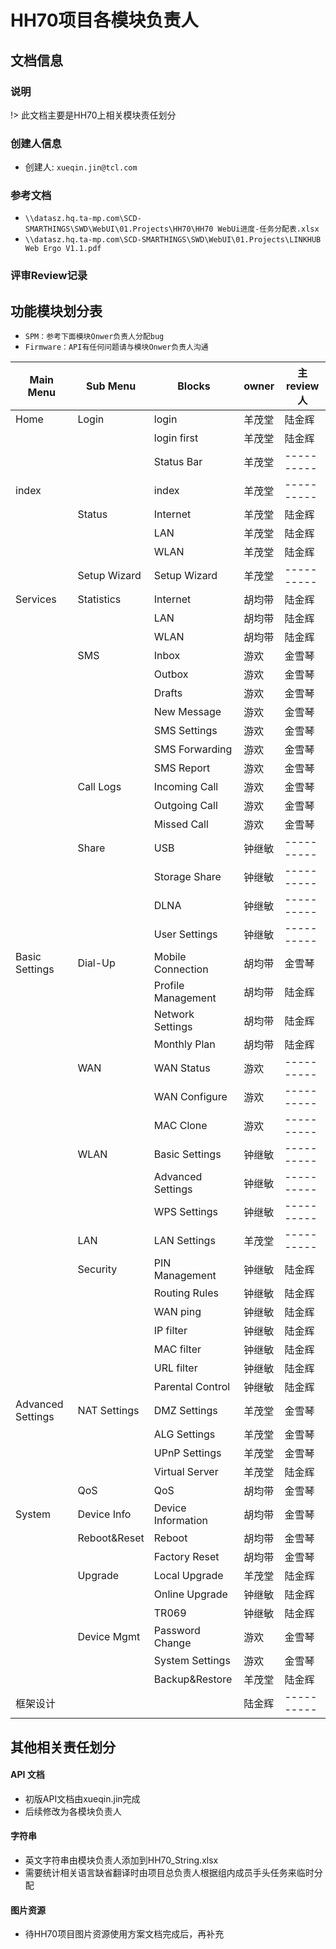 # HH70项目各模块负责人

## 文档信息

### 说明
!> 此文档主要是HH70上相关模块责任划分

### 创建人信息
- 创建人: `xueqin.jin@tcl.com`

### 参考文档
- `\\datasz.hq.ta-mp.com\SCD-SMARTHINGS\SWD\WebUI\01.Projects\HH70\HH70 WebUi进度-任务分配表.xlsx`
- `\\datasz.hq.ta-mp.com\SCD-SMARTHINGS\SWD\WebUI\01.Projects\LINKHUB Web Ergo V1.1.pdf`

### 评审Review记录


## 功能模块划分表
- `SPM：参考下面模块Onwer负责人分配bug`
- `Firmware：API有任何问题请与模块Onwer负责人沟通`

| Main Menu          | Sub Menu       | Blocks             | owner  | 主review人 |
| ------------------ | -------------- | -------------------| ------ | ---------- |
| Home               | Login          | login              | 羊茂堂 | 陆金辉     |
|                    |                | login first        | 羊茂堂 | 陆金辉     |
|                    |                | Status Bar         | 羊茂堂 | ---------- |
| index              |                | index              | 羊茂堂 | ---------- |
|                    | Status         | Internet           | 羊茂堂 | 陆金辉     |
|                    |                | LAN                | 羊茂堂 | 陆金辉     |
|                    |                | WLAN               | 羊茂堂 | 陆金辉     |
|                    | Setup Wizard   | Setup Wizard       | 羊茂堂 | ---------- |
| Services           | Statistics     | Internet           | 胡均带 | 陆金辉     |
|                    |                | LAN                | 胡均带 | 陆金辉     |
|                    |                | WLAN               | 胡均带 | 陆金辉     |
|                    | SMS            | Inbox              | 游欢   | 金雪琴     |
|                    |                | Outbox             | 游欢   | 金雪琴     |
|                    |                | Drafts             | 游欢   | 金雪琴     |
|                    |                | New Message        | 游欢   | 金雪琴     |
|                    |                | SMS Settings       | 游欢   | 金雪琴     |
|                    |                | SMS Forwarding     | 游欢   | 金雪琴     |
|                    |                | SMS Report         | 游欢   | 金雪琴     |
|                    | Call Logs      | Incoming Call      | 游欢   | 金雪琴     |
|                    |                | Outgoing Call      | 游欢   | 金雪琴     |
|                    |                | Missed Call        | 游欢   | 金雪琴     |
|                    | Share          | USB                | 钟继敏 | ---------- |
|                    |                | Storage Share      | 钟继敏 | ---------- |
|                    |                | DLNA               | 钟继敏 | ---------- |
|                    |                | User Settings      | 钟继敏 | ---------- |
| Basic Settings     | Dial-Up        | Mobile Connection  | 胡均带 | 金雪琴     |
|                    |                | Profile Management | 胡均带 | 陆金辉     |
|                    |                | Network Settings   | 胡均带 | 陆金辉     |
|                    |                | Monthly Plan       | 胡均带 | 陆金辉     |
|                    | WAN            | WAN Status         | 游欢   | ---------- |
|                    |                | WAN Configure      | 游欢   | ---------- |
|                    |                | MAC Clone          | 游欢   | ---------- |
|                    | WLAN           | Basic Settings     | 钟继敏 | ---------- |
|                    |                | Advanced Settings  | 钟继敏 | ---------- |
|                    |                | WPS Settings       | 钟继敏 | ---------- |
|                    | LAN            | LAN Settings       | 羊茂堂 | ---------- |
|                    | Security       | PIN Management     | 钟继敏 | 陆金辉     |
|                    |                | Routing Rules      | 钟继敏 | 陆金辉     |
|                    |                | WAN ping           | 钟继敏 | 陆金辉     |
|                    |                | IP filter          | 钟继敏 | 陆金辉     |
|                    |                | MAC filter         | 钟继敏 | 陆金辉     |
|                    |                | URL filter         | 钟继敏 | 陆金辉     |
|                    |                | Parental Control   | 钟继敏 | 陆金辉     |
| Advanced Settings  | NAT Settings   | DMZ Settings       | 羊茂堂 | 金雪琴     |
|                    |                | ALG Settings       | 羊茂堂 | 金雪琴     |
|                    |                | UPnP Settings      | 羊茂堂 | 金雪琴     |
|                    |                | Virtual Server     | 羊茂堂 | 陆金辉     |
|                    | QoS            | QoS                | 胡均带 | 金雪琴     |
| System             | Device Info    | Device Information | 胡均带 | 金雪琴     |
|                    | Reboot&Reset   | Reboot             | 胡均带 | 金雪琴     |
|                    |                | Factory Reset      | 胡均带 | 金雪琴     |
|                    | Upgrade        | Local Upgrade      | 羊茂堂 | 陆金辉     |
|                    |                | Online Upgrade     | 钟继敏 | 陆金辉     |
|                    |                | TR069              | 钟继敏 | 陆金辉     |
|                    | Device Mgmt    | Password Change    | 游欢   | 金雪琴     |
|                    |                | System Settings    | 游欢   | 金雪琴     |
|                    |                | Backup&Restore     | 羊茂堂 | 陆金辉     |
| 框架设计           |                |                    | 陆金辉 | ---------- |

## 其他相关责任划分

#### API 文档
  - 初版API文档由xueqin.jin完成
  - 后续修改为各模块负责人

#### 字符串
  - 英文字符串由模块负责人添加到HH70_String.xlsx
  - 需要统计相关语言缺省翻译时由项目总负责人根据组内成员手头任务来临时分配

#### 图片资源
  - 待HH70项目图片资源使用方案文档完成后，再补充
